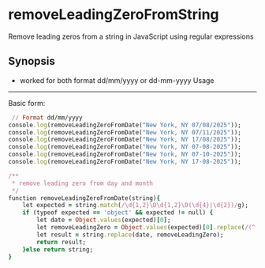 # removeLeadingZeroFromString
Remove leading zeros from a string in JavaScript using regular expressions
## Synopsis
- worked for both format dd/mm/yyyy or  dd-mm-yyyy
Usage
-----
Basic form:

```ruby
 // Format dd/mm/yyyy
console.log(removeLeadingZeroFromDate("New York, NY 07/08/2025"));
console.log(removeLeadingZeroFromDate("New York, NY 07/11/2025"));
console.log(removeLeadingZeroFromDate("New York, NY 17/08/2025"));
console.log(removeLeadingZeroFromDate("New York, NY 07-08-2025"));
console.log(removeLeadingZeroFromDate("New York, NY 07-10-2025"));
console.log(removeLeadingZeroFromDate("New York, NY 17-08-2025"));

/**
 * remove leading zero from day and month
 */
function removeLeadingZeroFromDate(string){
    let expected = string.match(/\d{1,2}\D\d{1,2}\D(\d{4}|\d{2})/g);
    if (typeof expected == 'object' && expected != null) {
        let date = Object.values(expected)[0];
        let removeLeadingZero = Object.values(expected)[0].replace(/(^|-|\/)0+/g, "$1");
        let result = string.replace(date, removeLeadingZero);
        return result;
    }else return string;
}
 
```

